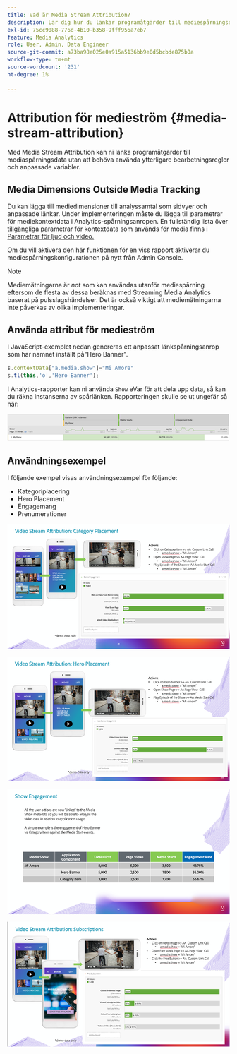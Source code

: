 ```yaml
---
title: Vad är Media Stream Attribution?
description: Lär dig hur du länkar programåtgärder till mediespårningsdata utan att behöva använda ytterligare bearbetningsregler och anpassade variabler.
exl-id: 75cc9088-776d-4b10-b358-9fff956a7eb7
feature: Media Analytics
role: User, Admin, Data Engineer
source-git-commit: a73ba98e025e0a915a5136bb9e0d5bcbde875b0a
workflow-type: tm+mt
source-wordcount: '231'
ht-degree: 1%

---
```


# Attribution för medieström {#media-stream-attribution}

Med Media Stream Attribution kan ni länka programåtgärder till mediaspårningsdata utan att behöva använda ytterligare bearbetningsregler och anpassade variabler.

## Media Dimensions Outside Media Tracking

Du kan lägga till mediedimensioner till analyssamtal som sidvyer och anpassade länkar. Under implementeringen måste du lägga till parametrar för mediekontextdata i Analytics-spårningsanropen. En fullständig lista över tillgängliga parametrar för kontextdata som används för media finns i [Parametrar för ljud och video.](/help/implementation/variables/audio-video-parameters.md)

Om du vill aktivera den här funktionen för en viss rapport aktiverar du mediespårningskonfigurationen på nytt från Admin Console.

>[!NOTE]
>
>Mediemätningarna är _not_ som kan användas utanför mediespårning eftersom de flesta av dessa beräknas med Streaming Media Analytics baserat på pulsslagshändelser. Det är också viktigt att mediemätningarna inte påverkas av olika implementeringar.

## Använda attribut för medieström

I JavaScript-exemplet nedan genereras ett anpassat länkspårningsanrop som har namnet inställt på&quot;Hero Banner&quot;.

```javascript
s.contextData["a.media.show"]="Mi Amore"
s.tl(this,'o','Hero Banner');
```

I Analytics-rapporter kan ni använda `Show` eVar för att dela upp data, så kan du räkna instanserna av spårlänken. Rapporteringen skulle se ut ungefär så här:

![](/assets/myShow-rpt-1.png)

## Användningsexempel

I följande exempel visas användningsexempel för följande:

* Kategoriplacering
* Hero Placement
* Engagemang
* Prenumerationer

![](/assets/vid-stream-attr-category.png)

![](/assets/vid-stream-attr-hero.png)

![](/assets/show-engagement.png)

![](/assets/vid-stream-attr-subs.png)
